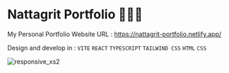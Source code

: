 # Nattagrit Portfolio 👨🏻‍💻
My Personal Portfolio Website URL : https://nattagrit-portfolio.netlify.app/ 

Design and develop in : `VITE` `REACT` `TYPESCRIPT` `TAILWIND CSS` `HTML` `CSS` 

![responsive_xs2](https://github.com/Basicbay/Portfolio-Website/assets/151770227/e2a4d506-08b8-4807-810d-7de8ec426e88)
